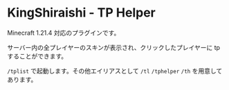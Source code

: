 # KingShiraishi - TP Helper

Minecraft 1.21.4 対応のプラグインです。

サーバー内の全プレイヤーのスキンが表示され、クリックしたプレイヤーに tp することができます。

`/tplist` で起動します。その他エイリアスとして `/tl` `/tphelper` `/th` を用意してあります。
